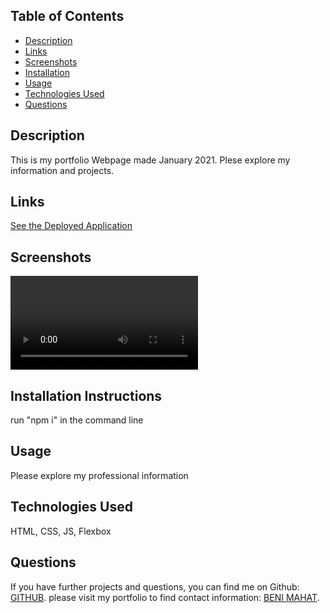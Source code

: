 
## Table of Contents

* [Description](#description)
* [Links](#links)
* [Screenshots](#screenshots)
* [Installation](#installation)
* [Usage](#usage)
* [Technologies Used](#technologies)
* [Questions](#questions)

## Description

This is my portfolio Webpage made January 2021. Plese explore my information and projects. 

## Links

[See the Deployed Application](https://benimahat1291.github.io/portfolio2021/)

## Screenshots


![ Search:](public/images/MERN.webm)




## Installation Instructions

run "npm i" in the command line

## Usage

Please explore my professional information
 

## Technologies Used

HTML, CSS, JS, Flexbox

## Questions

If you have further projects and questions, you can find me on Github: [GITHUB](https://github.com/benimahat1291). 
please visit my portfolio to find contact information: [BENI MAHAT](https://benimahat1291.github.io/Portfolio_v2/#/). 
